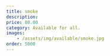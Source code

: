```yaml
---
title: smoke
description: 
price: 80.00
category: Available for all.
images: 
    - /assets/img/available/smoke.jpg
order: 5000
---
```

